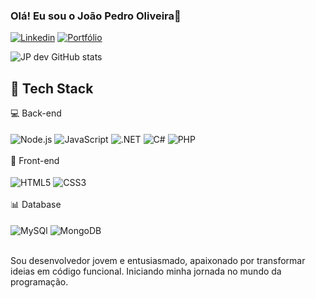 

### Olá! Eu sou o João Pedro Oliveira👋

[![Linkedin](https://img.shields.io/badge/LinkedIn-0077B5?style=for-the-badge&logo=linkedin&logoColor=white)](https://www.linkedin.com/in/jo%C3%A3o-pedro-o-371015219/)
[![Portfólio](https://img.shields.io/website?label=PORTFÓLIO&style=for-the-badge&url=https://sujeitoprogramador.com/)](https://jpdev-portfolio.netlify.app//)

![JP dev GitHub stats](https://github-readme-stats.vercel.app/api?username=JP-OliveiraDev&show_icons=true&theme=dracula)


## 🚀 Tech Stack
<div style="display: inline_block">
    💻 Back-end <br> <br>
    <img align="center" alt="Node.js" src="https://img.shields.io/badge/Node.js-43853D?style=for-the-badge&logo=node.js&logoColor=white"/>
    <img align="center" alt="JavaScript" src="https://img.shields.io/badge/JavaScript-323330?style=for-the-badge&logo=javascript&logoColor=F7DF1E"/>
    <img align="center" alt=".NET" src="https://img.shields.io/badge/.NET-5C2D91?style=for-the-badge&logo=.net&logoColor=white"/>
    <img align="center" alt="C#" src="https://img.shields.io/badge/C%23-239120?style=for-the-badge&logo=c-sharp&logoColor=white"/>
    <img align="center" alt="PHP" src="https://img.shields.io/badge/PHP-777BB4?style=for-the-badge&logo=php&logoColor=white"/> <br> <br>
    🎨 Front-end <br> <br>
    <img align="center" alt="HTML5" src="https://img.shields.io/badge/HTML5-E34F26?style=for-the-badge&logo=html5&logoColor=white"/>
    <img align="center" alt="CSS3" src="https://img.shields.io/badge/CSS3-1572B6?style=for-the-badge&logo=css3&logoColor=white"/> <br> <br>
    📊 Database <br> <br>
    <img align="center" alt="MySQl" src="https://img.shields.io/badge/MySQL-00000F?style=for-the-badge&logo=mysql&logoColor=white"/> 
    <img align="center" alt="MongoDB" src="https://img.shields.io/badge/MongoDB-4EA94B?style=for-the-badge&logo=mongodb&logoColor=white"/> 
</div> <br/>

Sou desenvolvedor jovem e entusiasmado, apaixonado por transformar ideias em código funcional. Iniciando minha jornada no mundo da programação.
